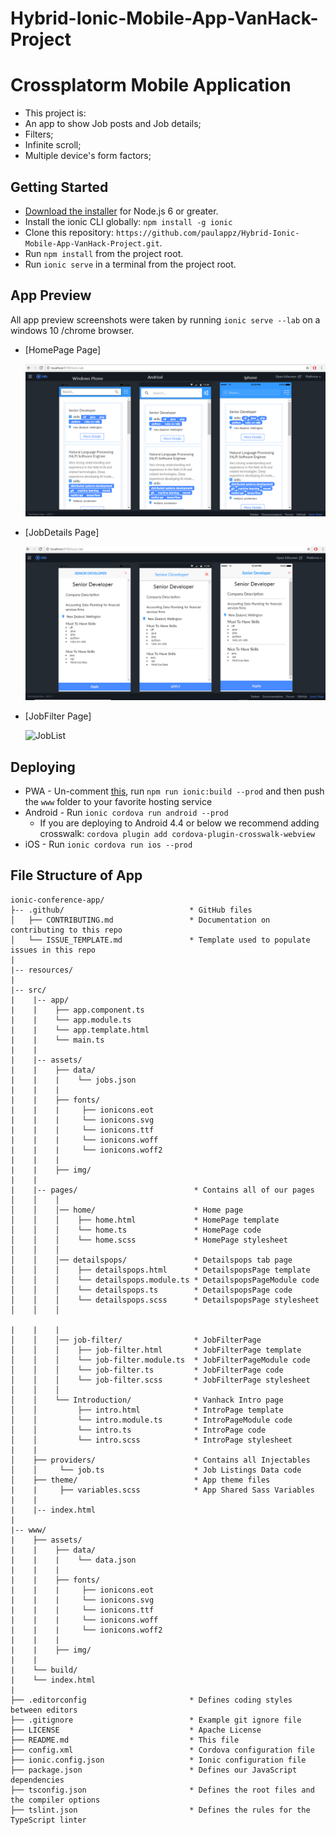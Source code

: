 # Hybrid-Ionic-Mobile-App-VanHack-Project

# Crossplatorm Mobile Application 

* This project is:
* An app to show Job posts and Job details;
* Filters;
* Infinite scroll;
* Multiple device's form factors;

## Getting Started

* [Download the installer](https://nodejs.org/) for Node.js 6 or greater.
* Install the ionic CLI globally: `npm install -g ionic`
* Clone this repository: `https://github.com/paulappz/Hybrid-Ionic-Mobile-App-VanHack-Project.git`.
* Run `npm install` from the project root.
* Run `ionic serve` in a terminal from the project root.


## App Preview


All app preview screenshots were taken by running `ionic serve --lab` on a windows 10  /chrome browser.

- [HomePage Page]

  <img src="resources/homepage.png" alt="JobList">
  
- [JobDetails  Page]

  <img src="resources/jobdetails.png" alt="JobList">

- [JobFilter  Page]

  <img src="resources/Filters.png" alt="JobList">


## Deploying

* PWA - Un-comment [this](https://github.com/ionic-team/ionic2-app-base/blob/master/src/index.html#L21), run `npm run ionic:build --prod` and then push the `www` folder to your favorite hosting service
* Android - Run `ionic cordova run android --prod`
  - If you are deploying to Android 4.4 or below we recommend adding crosswalk: `cordova plugin add cordova-plugin-crosswalk-webview`
* iOS - Run `ionic cordova run ios --prod`

## File Structure of App

```
ionic-conference-app/
├-- .github/                            * GitHub files
│   ├── CONTRIBUTING.md                 * Documentation on contributing to this repo
│   └── ISSUE_TEMPLATE.md               * Template used to populate issues in this repo
|
|-- resources/
|
|-- src/
|    |-- app/
|    |    ├── app.component.ts
|    |    └── app.module.ts
|    |    └── app.template.html
|    |    └── main.ts
|    |
|    |-- assets/
|    |    ├── data/
|    |    |    └── jobs.json
|    |    |
|    |    ├── fonts/
|    |    |     ├── ionicons.eot
|    |    |     └── ionicons.svg
|    |    |     └── ionicons.ttf
|    |    |     └── ionicons.woff
|    |    |     └── ionicons.woff2
|    |    |
|    |    ├── img/
|    |
|    |-- pages/                          * Contains all of our pages
│    │    │
│    │    │── home/                      * Home page
│    │    │    ├── home.html             * HomePage template
│    │    │    └── home.ts               * HomePage code
│    │    │    └── home.scss             * HomePage stylesheet
│    │    │
│    │    │── detailspops/               * Detailspops tab page
│    │    │    ├── detailspops.html      * DetailspopsPage template
│    │    │    └── detailspops.module.ts * DetailspopsPageModule code
│    │    │    └── detailspops.ts        * DetailspopsPage code
│    │    │    └── detailspops.scss      * DetailspopsPage stylesheet
│    │    │

|    |    |
│    │    │── job-filter/                * JobFilterPage 
│    │    │    ├── job-filter.html       * JobFilterPage template
│    │    │    └── job-filter.module.ts  * JobFilterPageModule code
│    │    │    └── job-filter.ts         * JobFilterPage code
│    │    │    └── job-filter.scss       * JobFilterPage stylesheet
│    │    │
│    │    └── Introduction/              * Vanhack Intro page
│    │         ├── intro.html            * IntroPage template
│    │         └── intro.module.ts       * IntroPageModule code
│    │         └── intro.ts              * IntroPage code
│    │         └── intro.scss            * IntroPage stylesheet
|    |
│    ├── providers/                      * Contains all Injectables
│    │     └── job.ts                    * Job Listings Data code
│    ├── theme/                          * App theme files
|    |     ├── variables.scss            * App Shared Sass Variables
|    |
|    |-- index.html
|
|-- www/
|    ├── assets/
|    |    ├── data/
|    |    |    └── data.json
|    |    |
|    |    ├── fonts/
|    |    |     ├── ionicons.eot
|    |    |     └── ionicons.svg
|    |    |     └── ionicons.ttf
|    |    |     └── ionicons.woff
|    |    |     └── ionicons.woff2
|    |    |
|    |    ├── img/
|    |
|    └── build/
|    └── index.html
|
├── .editorconfig                       * Defines coding styles between editors
├── .gitignore                          * Example git ignore file
├── LICENSE                             * Apache License
├── README.md                           * This file
├── config.xml                          * Cordova configuration file
├── ionic.config.json                   * Ionic configuration file
├── package.json                        * Defines our JavaScript dependencies
├── tsconfig.json                       * Defines the root files and the compiler options
├── tslint.json                         * Defines the rules for the TypeScript linter
